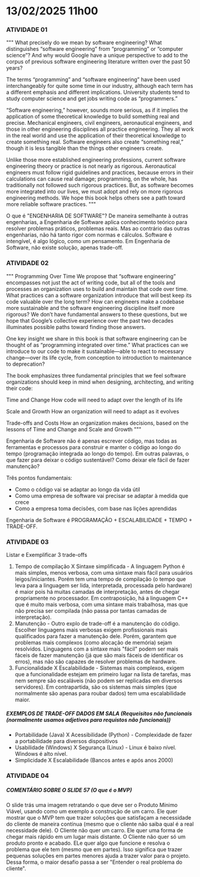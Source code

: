 # 13/02/2025 11h00

### ATIVIDADE 01
"""
What precisely do we mean by software engineering? What distinguishes “software engineering” from “programming” or “computer science”? And why would Google have a unique perspective to add to the corpus of previous software engineering literature written over the past 50 years?
 
The terms “programming” and “software engineering” have been used interchangeably for quite some time in our industry, although each term has a different emphasis and different implications. University students tend to study computer science and get jobs writing code as “programmers.”
 
“Software engineering,” however, sounds more serious, as if it implies the application of some theoretical knowledge to build something real and precise. Mechanical engineers, civil engineers, aeronautical engineers, and those in other engineering disciplines all practice engineering. They all work in the real world and use the application of their theoretical knowledge to create something real. Software engineers also create “something real,” though it is less tangible than the things other engineers create.
 
Unlike those more established engineering professions, current software engineering theory or practice is not nearly as rigorous. Aeronautical engineers must follow rigid guidelines and practices, because errors in their calculations can cause real damage; programming, on the whole, has traditionally not followed such rigorous practices. But, as software becomes more integrated into our lives, we must adopt and rely on more rigorous engineering methods. We hope this book helps others see a path toward more reliable software practices.
"""


O que é "ENGENHARIA DE SOFTWARE"?
De maneira semelhante à outras engenharias, a Engenharia de Software aplica conhecimento teórico para resolver problemas práticos, problemas reais. Mas ao contrário das outras engenharias, não há tanto rigor com normas e cálculos. Software é intengível, é algo lógico, como um pensamento. Em Engenharia de Software, não existe solução, apenas trade-off. 


### ATIVIDADE 02
"""
Programming Over Time
We propose that “software engineering” encompasses not just the act of writing code, but all of the tools and processes an organization uses to build and maintain that code over time. What practices can a software organization introduce that will best keep its code valuable over the long term? How can engineers make a codebase more sustainable and the software engineering discipline itself more rigorous? We don’t have fundamental answers to these questions, but we hope that Google’s collective experience over the past two decades illuminates possible paths toward finding those answers.
 
One key insight we share in this book is that software engineering can be thought of as “programming integrated over time.” What practices can we introduce to our code to make it sustainable—able to react to necessary change—over its life cycle, from conception to introduction to maintenance to deprecation?
 
The book emphasizes three fundamental principles that we feel software organizations should keep in mind when designing, architecting, and writing their code:
 
Time and Change
How code will need to adapt over the length of its life
 
Scale and Growth
How an organization will need to adapt as it evolves
 
Trade-offs and Costs
How an organization makes decisions, based on the lessons of Time and Change and Scale and Growth
"""

Engenharia de Software não é apenas escrever código, mas todas as ferramentas e processos para construir e manter o código ao longo do tempo (programação integrada ao longo do tempo). Em outras palavras, o que fazer para deixar o código sustentável? Como deixar ele fácil de fazer manutenção?

Três pontos fundamentais:
* Como o código vai se adaptar ao longo da vida útil
* Como uma empresa de software vai precisar se adaptar à medida que crece
* Como a empresa toma decisões, com base nas lições aprendidas

Engenharia de Software é PROGRAMAÇÃO + ESCALABILIDADE + TEMPO + TRADE-OFF.

### ATIVIDADE 03
Listar e Exemplificar 3 trade-offs
1) Tempo de compilação X Sintaxe simplificada - A linguagem Python é mais simples, menos verbosa, com uma sintaxe mais fácil para usuários leigos/iniciantes. Porém tem uma tempo de compilação (o tempo que leva para a linguagem ser lida, interpretada, processada pelo hardware) é maior pois há muitas camadas de interpretação, antes de chegar propriamente no processador. Em contraposição, há a linguagem C++ que é muito mais verbosa, com uma sintaxe mais trabalhosa, mas que não precisa ser compilada (não passa por tantas camadas de interpretação).
2) Manutenção - Outro explo de trade-off é a manutenção do código. Escolher linguagens mais verbosas exigem profissionais mais qualificados para fazer a manutenção dele. Porém, garantem que problemas mais complexos (como alocação de memória) sejam resolvidos. Linguagens com a sintaxe mais "fácil" podem ser mais fáceis de fazer manutenção (já que são mais fáceis de identificar os erros), mas não são capazes de resolver problemas de hardware.
3) Funcionalidade X Escalabilidade - Sistemas mais complexos, exigem que a funcionalidade estejam em primeiro lugar na lista de tarefas, mas nem sempre são escaláveis (não podem ser replicadas em diversos servidores). Em contrapartida, são os sistemas mais simples (que normalmente são apenas para roubar dados) tem uma escalabilidade maior.


##### EXEMPLOS DE TRADE-OFF DADOS EM SALA (Requeisitos não funcionais (normalmente usamos adjetivos para requistos não funcionais))
* Portabilidade (Java) X Acessibilidade (Python) - Complexidade de fazer a portabilidade para diversos dispositivos 
* Usabilidade (Windows) X Segurança (Linux) - Linux é baixo nível. Windows é alto nível.
* Simplicidade X Escalabilidade (Bancos antes e após anos 2000)



### ATIVIDADE 04
##### COMENTÁRIO SOBRE O SLIDE 57 (O que é o MVP)
O slide trás uma imagem retratando o que deve ser o Produto Mínimo Viável, usando como um exemplo a construção de um carro. Ele quer mostrar que o MVP tem que trazer soluções que satisfaçam a necessidade do cliente de maneira contínua (mesmo que o cliente não saiba qual é a real necessidade dele). 
O Cliente não quer um carro. Ele quer uma forma de chegar mais rápido em um lugar mais distante.
O Cliente não quer só um produto pronto e acabado. ELe quer algo que funcione e resolva o problema que ele tem (mesmo que em partes). 
Isso significa que trazer pequenas soluções em partes menores ajuda a trazer valor para o projeto.
Dessa forma, o maior desafio passa a ser "Entender o real problema do cliente". 





